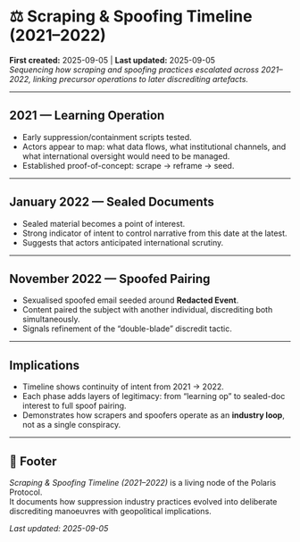 # ⚖️ Scraping & Spoofing Timeline (2021–2022)  

**First created:** 2025-09-05 | **Last updated:** 2025-09-05  
*Sequencing how scraping and spoofing practices escalated across 2021–2022, linking precursor operations to later discrediting artefacts.*  

---

## 2021 — Learning Operation  
- Early suppression/containment scripts tested.  
- Actors appear to map: what data flows, what institutional channels, and what international oversight would need to be managed.  
- Established proof-of-concept: scrape → reframe → seed.  

---

## January 2022 — Sealed Documents  
- Sealed material becomes a point of interest.  
- Strong indicator of intent to control narrative from this date at the latest.  
- Suggests that actors anticipated international scrutiny.  

---

## November 2022 — Spoofed Pairing  
- Sexualised spoofed email seeded around **Redacted Event**.  
- Content paired the subject with another individual, discrediting both simultaneously.  
- Signals refinement of the “double-blade” discredit tactic.  

---

## Implications  
- Timeline shows continuity of intent from 2021 → 2022.  
- Each phase adds layers of legitimacy: from “learning op” to sealed-doc interest to full spoof pairing.  
- Demonstrates how scrapers and spoofers operate as an **industry loop**, not as a single conspiracy.  

---

## 🏮 Footer  

*Scraping & Spoofing Timeline (2021–2022)* is a living node of the Polaris Protocol.  
It documents how suppression industry practices evolved into deliberate discrediting manoeuvres with geopolitical implications.  

_Last updated: 2025-09-05_
